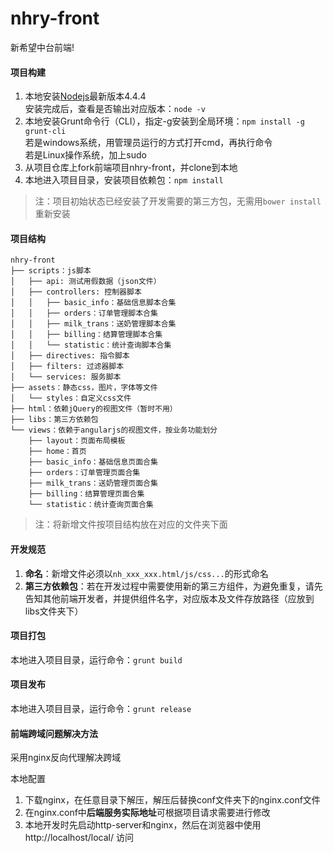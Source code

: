# nhry-front

新希望中台前端!

#### 项目构建
1. 本地安装[Nodejs](https://nodejs.org/en/)最新版本4.4.4<br>
安装完成后，查看是否输出对应版本：`node -v`
2. 本地安装Grunt命令行（CLI），指定-g安装到全局环境：`npm install -g grunt-cli`<br>
若是windows系统，用管理员运行的方式打开cmd，再执行命令<br>
若是Linux操作系统，加上sudo
3. 从项目仓库上fork前端项目nhry-front，并clone到本地
4. 本地进入项目目录，安装项目依赖包：`npm install`<br>

> 注：项目初始状态已经安装了开发需要的第三方包，无需用`bower install`重新安装

#### 项目结构
```
nhry-front
├── scripts：js脚本
│   ├── api: 测试用假数据（json文件）
│   ├── controllers: 控制器脚本
│   │   ├── basic_info：基础信息脚本合集
│   │   ├── orders：订单管理脚本合集
│   │   ├── milk_trans：送奶管理脚本合集
│   │   ├── billing：结算管理脚本合集
│   │   └── statistic：统计查询脚本合集
│   ├── directives: 指令脚本
│   ├── filters: 过滤器脚本
│   └── services: 服务脚本
├── assets：静态css，图片，字体等文件
│   └── styles：自定义css文件
├── html：依赖jQuery的视图文件（暂时不用）
├── libs：第三方依赖包
└── views：依赖于angularjs的视图文件，按业务功能划分
    ├── layout：页面布局模板
    ├── home：首页
    ├── basic_info：基础信息页面合集
    ├── orders：订单管理页面合集
    ├── milk_trans：送奶管理页面合集
    ├── billing：结算管理页面合集
    └── statistic：统计查询页面合集

```
> 注：将新增文件按项目结构放在对应的文件夹下面

#### 开发规范
1. **命名**：新增文件必须以`nh_xxx_xxx.html/js/css...`的形式命名
2. **第三方依赖包**：若在开发过程中需要使用新的第三方组件，为避免重复，请先告知其他前端开发者，并提供组件名字，对应版本及文件存放路径（应放到libs文件夹下）

#### 项目打包
本地进入项目目录，运行命令：`grunt build`

#### 项目发布
本地进入项目目录，运行命令：`grunt release`

#### 前端跨域问题解决方法
采用nginx反向代理解决跨域<br>

本地配置
1. 下载nginx，在任意目录下解压，解压后替换conf文件夹下的nginx.conf文件
2. 在nginx.conf中**后端服务实际地址**可根据项目请求需要进行修改
3. 本地开发时先启动http-server和nginx，然后在浏览器中使用http://localhost/local/ 访问
